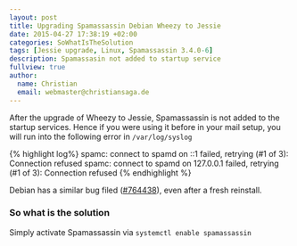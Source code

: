 ```yaml
---
layout: post
title: Upgrading Spamassassin Debian Wheezy to Jessie
date: 2015-04-27 17:38:19 +02:00
categories: SoWhatIsTheSolution
tags: [Jessie upgrade, Linux, Spamassassin 3.4.0-6]
description: Spamassasin not added to startup service
fullview: true
author:
  name: Christian
  email: webmaster@christiansaga.de
---
```


After the upgrade of Wheezy to Jessie, Spamassassin is not added to the startup services. Hence if you were using it before in your mail setup, you will run into the following error in ```/var/log/syslog```

{% highlight log%}
spamc: connect to spamd on ::1 failed, retrying (#1 of 3): Connection refused
spamc: connect to spamd on 127.0.0.1 failed, retrying (#1 of 3): Connection refused
{% endhighlight %}

Debian has a similar bug filed ([#764438](https://bugs.debian.org/cgi-bin/bugreport.cgi?bug=764438)), even after a fresh reinstall.

### So what is the solution
Simply activate Spamassassin via ```systemctl enable spamassassin```
